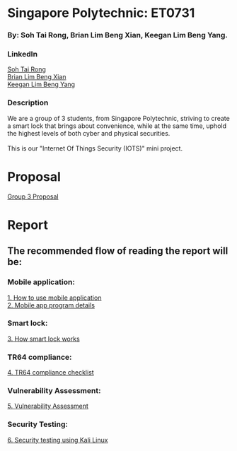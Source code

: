 # Singapore Polytechnic: ET0731
### By: Soh Tai Rong, Brian Lim Beng Xian, Keegan Lim Beng Yang. 

### LinkedIn ###
<a href="https://www.linkedin.com/in/soh-tai-rong/"> Soh Tai Rong </a> </br>
<a href="https://www.linkedin.com/in/brian-lim-890801255/"> Brian Lim Beng Xian </a> </br>
<a href="https://www.linkedin.com/in/keegan-lim-1a64561b4/"> Keegan Lim Beng Yang </a>

### Description ###
We are a group of 3 students, from Singapore Polytechnic, striving to create a smart lock that brings about convenience, while at the same time, uphold the highest levels of both cyber and physical securities.  
</br>This is our "Internet Of Things Security (IOTS)" mini project. 

# Proposal 
<a href = "/0.%20Proposal/Grp3_ver2.pdf">Group 3 Proposal </a>

# Report 
## The recommended flow of reading the report will be:
### Mobile application:
<a href = "/1. Mobile Application/1_How_to_use_app.md">1. How to use mobile application</a></br>
<a href = "/1. Mobile Application/2_App_program_details.md">2. Mobile app program details</a></br>
### Smart lock:
<a href = "/2. Arduino Code/3_How_smart_lock_works.md">3. How smart lock works</a></br>
### TR64 compliance: 
<a href = "/3. TR64 Compliances/4_TR64_compliance_checklist.md">4. TR64 compliance checklist</a></br>
### Vulnerability Assessment:
<a href = "/4. Vulnerability Assessment/5_Vulnerability_assessment.md">5. Vulnerability Assessment</a></br>
### Security Testing:
<a href = "/5. Security Testing/6_Security_testing.md">6. Security testing using Kali Linux</a></br>
